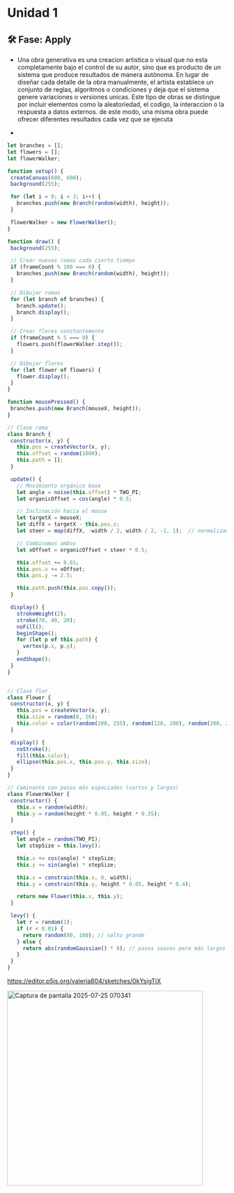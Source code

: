 # Unidad 1

## 🛠 Fase: Apply

- Una obra generativa es una creacion artistica o visual que no esta completamente bajo el control de su autor, sino que es producto de un sistema que produce resultados de manera autónoma. En lugar de diseñar cada detalle de la obra manualmente, el artista establece un conjunto de reglas, algoritmos o condiciones y deja que el sistema genere variaciones o versiones unicas. Este tipo de obras se distingue por incluir elementos como la aleatoriedad, el codigo, la interaccion o la respuesta a datos externos. de este modo, una misma obra puede ofrecer diferentes resultados cada vez que se ejecuta

- 
 ```js
let branches = [];
let flowers = [];
let flowerWalker;

function setup() {
  createCanvas(600, 600);
  background(255);

  for (let i = 0; i < 3; i++) {
    branches.push(new Branch(random(width), height));
  }

  flowerWalker = new FlowerWalker();
}

function draw() {
  background(255);

  // Crear nuevas ramas cada cierto tiempo
  if (frameCount % 100 === 0) {
    branches.push(new Branch(random(width), height));
  }

  // Dibujar ramas
  for (let branch of branches) {
    branch.update();
    branch.display();
  }

  // Crear flores constantemente
  if (frameCount % 5 === 0) {
    flowers.push(flowerWalker.step());
  }

  // Dibujar flores
  for (let flower of flowers) {
    flower.display();
  }
}

function mousePressed() {
  branches.push(new Branch(mouseX, height));
}

// Clase rama
class Branch {
  constructor(x, y) {
    this.pos = createVector(x, y);
    this.offset = random(1000);
    this.path = [];
  }

  update() {
    // Movimiento orgánico base
    let angle = noise(this.offset) * TWO_PI;
    let organicOffset = cos(angle) * 0.5;

    // Inclinación hacia el mouse
    let targetX = mouseX;
    let diffX = targetX - this.pos.x;
    let steer = map(diffX, -width / 2, width / 2, -1, 1);  // normalizamos

    // Combinamos ambos
    let xOffset = organicOffset + steer * 0.5;

    this.offset += 0.01;
    this.pos.x += xOffset;
    this.pos.y -= 2.5;

    this.path.push(this.pos.copy());
  }

  display() {
    strokeWeight(2);
    stroke(70, 40, 20);
    noFill();
    beginShape();
    for (let p of this.path) {
      vertex(p.x, p.y);
    }
    endShape();
  }
}


// Clase flor
class Flower {
  constructor(x, y) {
    this.pos = createVector(x, y);
    this.size = random(8, 16);
    this.color = color(random(200, 255), random(120, 200), random(200, 255), 220);
  }

  display() {
    noStroke();
    fill(this.color);
    ellipse(this.pos.x, this.pos.y, this.size);
  }
}

// Caminante con pasos más espaciados (cortos y largos)
class FlowerWalker {
  constructor() {
    this.x = random(width);
    this.y = random(height * 0.05, height * 0.35);
  }

  step() {
    let angle = random(TWO_PI);
    let stepSize = this.levy();

    this.x += cos(angle) * stepSize;
    this.y += sin(angle) * stepSize;

    this.x = constrain(this.x, 0, width);
    this.y = constrain(this.y, height * 0.05, height * 0.4);

    return new Flower(this.x, this.y);
  }

  levy() {
    let r = random(1);
    if (r < 0.01) {
      return random(80, 160); // salto grande
    } else {
      return abs(randomGaussian() * 8); // pasos suaves pero más largos
    }
  }
}

 ```

https://editor.p5js.org/valeria804/sketches/0kYsigTjX


<img width="449" height="446" alt="Captura de pantalla 2025-07-25 070341" src="https://github.com/user-attachments/assets/ec0bef6a-56d0-49aa-ae4f-33b8b975b2b7" />
